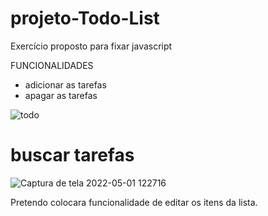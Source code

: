 # projeto-Todo-List

Exercício proposto para fixar javascript

FUNCIONALIDADES

- adicionar as tarefas
- apagar as tarefas

![todo](https://user-images.githubusercontent.com/92007775/166152817-b8c97091-2ebe-4529-93ec-651ceb58c507.png)

# buscar tarefas
![Captura de tela 2022-05-01 122716](https://user-images.githubusercontent.com/92007775/166152851-5d3e05ba-b367-4bb2-a3a2-7f59a3ceabd9.png)

Pretendo colocara funcionalidade de editar os itens da lista. 
